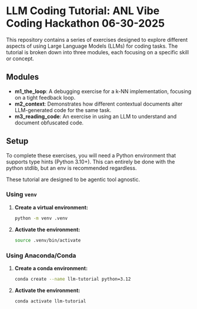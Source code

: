# LLM Coding Tutorial: ANL Vibe Coding Hackathon 06-30-2025

This repository contains a series of exercises designed to explore different aspects of using Large Language Models (LLMs) for coding tasks. The tutorial is broken down into three modules, each focusing on a specific skill or concept.

## Modules

*   **m1_the_loop**: A debugging exercise for a k-NN implementation, focusing on a tight feedback loop.
*   **m2_context**: Demonstrates how different contextual documents alter LLM-generated code for the same task.
*   **m3_reading_code**: An exercise in using an LLM to understand and document obfuscated code.

## Setup

To complete these exercises, you will need a Python environment that supports type hints (Python 3.10+). This can entirely be done with the python stdlib, but an env is recommended regardless. 

These tutorial are designed to be agentic tool agnostic.


### Using `venv`

1.  **Create a virtual environment:**
    ```bash
    python -m venv .venv
    ```

2.  **Activate the environment:**
    ```bash
    source .venv/bin/activate
    ```

### Using Anaconda/Conda

1.  **Create a conda environment:**
    ```bash
    conda create --name llm-tutorial python=3.12
    ```

2.  **Activate the environment:**
    ```bash
    conda activate llm-tutorial
    ```
